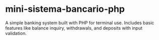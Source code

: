 # mini-sistema-bancario-php
A simple banking system built with PHP for terminal use. Includes basic features like balance inquiry, withdrawals, and deposits with input validation.
